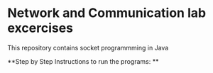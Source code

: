 # Network and Communication lab excercises

This repository contains socket programmming in Java

**Step by Step Instructions to run the programs: **
